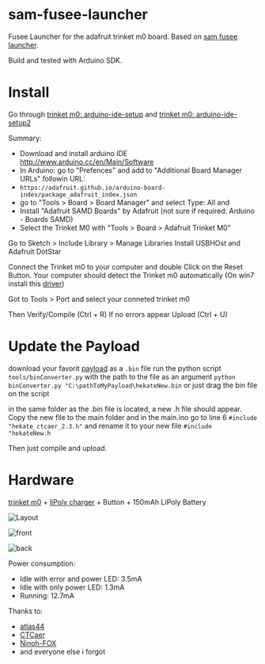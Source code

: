 

# sam-fusee-launcher
Fusee Launcher for the adafruit trinket m0 board. Based on [sam fusee launcher](https://github.com/atlas44/sam-fusee-launcher).

Build and tested with Arduino SDK.

# Install

Go through [trinket m0: arduino-ide-setup](https://learn.adafruit.com/adafruit-trinket-m0-circuitpython-arduino/arduino-ide-setup) and [trinket m0: arduino-ide-setup2](https://learn.adafruit.com/adafruit-trinket-m0-circuitpython-arduino/using-with-arduino-ide)

Summary:
* Download and install arduino IDE http://www.arduino.cc/en/Main/Software
* In Arduino: go to "Prefences" and add to "Additional Board Manager URLs" followin URL:
*  `https://adafruit.github.io/arduino-board-index/package_adafruit_index.json`
* go to "Tools > Board > Board Manager" and select Type: All and
* Install "Adafruit SAMD Boards" by Adafruit (not sure if required: Arduino - Boards SAMD)
* Select the Trinket M0 with "Tools > Board > Adafruit Trinket M0"

Go to Sketch > Include Library > Manage Libraries
Install USBHOst and Adafruit DotStar

Connect the Trinket m0 to your computer and double Click on the Reset Button.
Your computer should detect the Trinket m0 automatically (On win7 install this [driver](https://github.com/adafruit/Adafruit_Windows_Drivers/releases/download/2.2.0/adafruit_drivers_2.2.0.0.exe))

Got to Tools > Port and select your conneted trinket m0

Then Verify/Compile (Ctrl + R)
If no errors appear
Upload (Ctrl + U)

# Update the Payload
download your favorit [payload](https://github.com/CTCaer/hekate/releases) as a `.bin` file
run the python script `tools/binConverter.py` with the path to the file as an argument
`python binConverter.py "C:\pathToMyPayload\hekateNew.bin` or just drag the bin file on the script

in the same folder as the .bin file is located, a new .h file should appear. Copy the new file to the main folder and in the main.ino go to line 6 `#include "hekate_ctcaer_2.3.h"` and rename it to your new file `#include "hekateNew.h`

Then just compile and upload.

# Hardware
[trinket m0](https://www.adafruit.com/product/3500) + [liPoly charger](https://www.adafruit.com/product/2124) + Button + 150mAh LiPoly Battery

![Layout](./images/layout.png)

![front](./images/front.jpg)

![back](./images/back.jpg)

Power consumption:
* Idle with error and power LED: 3.5mA
* Idle with only power LED: 1.3mA
* Running: 12.7mA

Thanks to:
* [atlas44](https://github.com/atlas44/sam-fusee-launcher)
* [CTCaer](https://github.com/CTCaer/hekate)
* [Ninoh-FOX](https://www.elotrolado.net/hilo_tutorial-crea-tu-propio-dongle-portatil-para-cargar-payloads-it-is-easy_2287822)
* and everyone else i forgot


